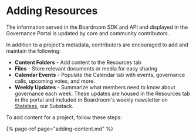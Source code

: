 # Adding Resources

The information served in the Boardroom SDK and API and displayed in the Governance Portal is updated by core and community contributors.

In addition to a project's metadata, contributors are encouraged to add and maintain the following:

* **Content Folders** - Add content to the Resources tab 
* **Files** - Store relevant documents or media for easy sharing
* **Calendar Events** - Populate the Calendar tab with events, governance calls, upcoming votes, and more. 
* **Weekly Updates** - Summarize what members need to know about governance each week. These updates are housed in the Resources tab in the portal and included in Boardroom's weekly newsletter on [Stateless](https://governance.substack.com/), our Substack. 

To add content for a project, follow these steps:

{% page-ref page="adding-content.md" %}

